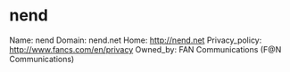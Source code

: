 
# nend

Name: nend
Domain: nend.net
Home: http://nend.net
Privacy_policy: http://www.fancs.com/en/privacy
Owned_by: FAN Communications (F@N Communications)
